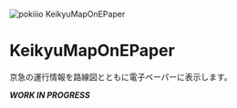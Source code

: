 ![pokiiio KeikyuMapOnEPaper](https://lh3.googleusercontent.com/g3kcegM0XJFkE07JjxaUrHhMpMqyA8eMht4tTskg75B5-kdFmq9c3D3hD-LQwrzpoY8LUBsllf9P4vkQbyvu2cp6DhGlplw0y5aHQ6Sq9GiIH5OHJKATgOK63uxBd8y52aPDGs-mNhI=s600 "pokiiio KeikyuMapOnEPaper")

# KeikyuMapOnEPaper
京急の運行情報を路線図とともに電子ペーパーに表示します。

***WORK IN PROGRESS***
